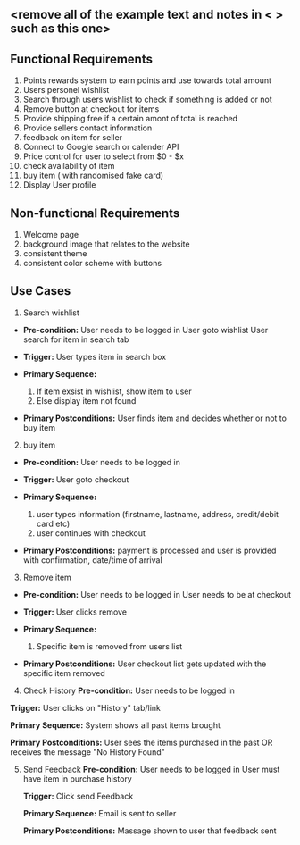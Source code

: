 ## <remove all of the example text and notes in < > such as this one>

## Functional Requirements

1. Points rewards system to earn points and use towards total amount
2. Users personel wishlist
3. Search through users wishlist to check if something is added or not 
4. Remove button at checkout for items
5. Provide shipping free if a certain amont of total is reached
6. Provide sellers contact information 
7. feedback on item for seller
8. Connect to Google search or calender API
9. Price control for user to select from $0 - $x
10. check availability of item
11. buy item ( with randomised fake card)
12. Display User profile

## Non-functional Requirements

1. Welcome page
2. background image that relates to the website
3. consistent theme
4. consistent color scheme with buttons

## Use Cases

1. Search wishlist 
- **Pre-condition:** User needs to be logged in
                     User goto wishlist
                     User search for item in search tab

- **Trigger:** User types item in search box
               
- **Primary Sequence:**
  1. If item exsist in wishlist, show item to user
  2. Else display item not found

- **Primary Postconditions:** User finds item and decides whether or not to buy item

2. buy item
- **Pre-condition:** User needs to be logged in

- **Trigger:** User goto checkout
               
- **Primary Sequence:**
  1. user types information (firstname, lastname, address, credit/debit card etc)
  2. user continues with checkout

- **Primary Postconditions:** payment is processed and user is provided with confirmation, date/time of arrival

3. Remove item
- **Pre-condition:** User needs to be logged in
                     User needs to be at checkout

- **Trigger:** User clicks remove 
               
- **Primary Sequence:**
  1. Specific item is removed from users list

- **Primary Postconditions:** User checkout list gets updated with the specific item removed

4. Check History
  **Pre-condition:** User needs to be logged in

  **Trigger:** User clicks on  "History" tab/link
  
  **Primary Sequence:** System shows all past items brought

  **Primary Postconditions:** User sees the items purchased in the past OR receives the message "No History Found"

5. Send Feedback
   **Pre-condition:** User needs to be logged in
                      User must have item in purchase history
   
   **Trigger:** Click send Feedback
   
   **Primary Sequence:** Email is sent to seller
   
   **Primary Postconditions:** Massage shown to user that feedback sent

